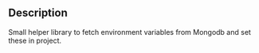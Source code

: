  ## Description
Small helper library to fetch environment variables from Mongodb and set these in project.